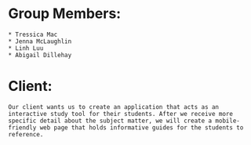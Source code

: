 # Group Members: 
    * Tressica Mac 
    * Jenna McLaughlin 
    * Linh Luu 
    * Abigail Dillehay

# Client: 
    Our client wants us to create an application that acts as an interactive study tool for their students. After we receive more specific detail about the subject matter, we will create a mobile-friendly web page that holds informative guides for the students to reference.